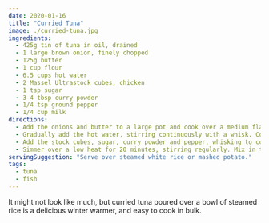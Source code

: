```yaml
---
date: 2020-01-16
title: "Curried Tuna"
image: ./curried-tuna.jpg
ingredients:
  - 425g tin of tuna in oil, drained
  - 1 large brown onion, finely chopped
  - 125g butter
  - 1 cup flour
  - 6.5 cups hot water
  - 2 Massel Ultrastock cubes, chicken
  - 1 tsp sugar
  - 3–4 tbsp curry powder
  - 1/4 tsp ground pepper
  - 1/4 cup milk
directions:
  - Add the onions and butter to a large pot and cook over a medium flame until the onions are golden and soft. Add the flour and combine until a soft dough forms.
  - Gradually add the hot water, stirring continuously with a whisk. Continue until all of the water has been added and a medium-thick roux (basic white sauce) forms.
  - Add the stock cubes, sugar, curry powder and pepper, whisking to combine. Add the tuna and stir through, breaking up the larger chunks with the whisk.
  - Simmer over a low heat for 20 minutes, stirring regularly. Mix in the milk just prior to serving. Be sure to taste test and add any additional salt or pepper to your liking.
servingSuggestion: "Serve over steamed white rice or mashed potato."
tags:
  - tuna
  - fish
---
```


It might not look like much, but curried tuna poured over a bowl of steamed rice is a delicious winter warmer, and easy to cook in bulk.
